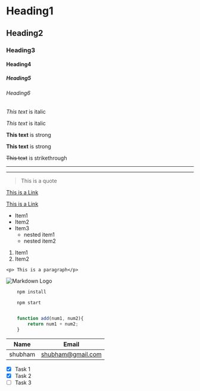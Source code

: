 <!-- Headings -->
# Heading1
## Heading2
### Heading3
#### Heading4
##### Heading5
###### Heading6

<!-- Emphasis -->

<!-- Italics -->

*This text* is italic

_This text_ is italic

<!-- Strong -->
**This text** is strong

__This text__ is strong

<!-- Strikethrough -->

~~This text~~ is strikethrough

<!-- Horizontal Rule -->

---
___

<!-- blockquote -->
> This is a quote

<!-- Links -->
[This is a Link](https://github.com/shubham-patel26/markdown-tutorial)


[This is a Link](https://github.com/shubham-patel26/markdown-tutorial "this is the tile of the link")

<!-- Unordered List -->

* Item1
* Item2
* Item3
    <!-- Nested list -->
    * nested item1
    * nested item2


<!-- Ordered List -->

1. Item1
2. Item2

<!-- Inline Code Block -->
`<p> This is a paragraph</p>`

<!-- Images -->
![Markdown Logo](https://markdown-here.com/img/icon256.png)


<!-- Github Markdown -->

```bash
    npm install

    npm start
```

```javascript

    function add(num1, num2){
        return num1 + num2;
    }
```


<!-- Tables -->

| Name    | Email           |
| --------|-----------------|
|shubham  |shubham@gmail.com|


<!-- Task Lists -->

* [x] Task 1
* [x] Task 2
* [ ] Task 3